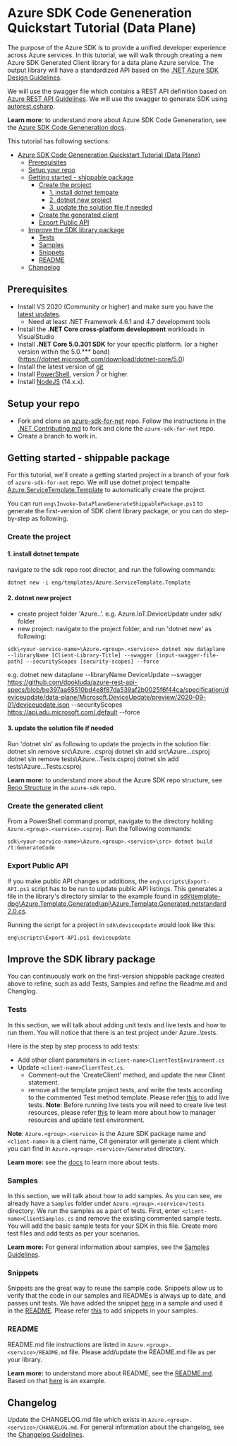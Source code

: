 # Azure SDK Code Geneneration Quickstart Tutorial (Data Plane)
The purpose of the Azure SDK is to provide a unified developer experience across Azure services. In this tutorial, we will walk through creating a new Azure SDK Generated Client library for a data plane Azure service.  The output library will have a standardized API based on the  [.NET Azure SDK Design Guidelines](https://azure.github.io/azure-sdk/dotnet_introduction.html).

We will use the swagger file which contains a REST API definition based on [Azure REST API Guidelines](https://github.com/microsoft/api-guidelines/blob/vNext/azure/Guidelines.md). We will use the swagger to generate SDK using [autorest.csharp](https://github.com/Azure/autorest.csharp).

**Learn more**: to understand more about Azure SDK Code Geneneration, see the [Azure SDK Code Geneneration docs](https://github.com/Azure/azure-sdk-for-net/blob/main/sdk/core/Azure.Core/samples/ProtocolMethods.md).

This tutorial has following sections:

- [Azure SDK Code Geneneration Quickstart Tutorial (Data Plane)](#azure-sdk-code-geneneration-quickstart-tutorial-data-plane)
  - [Prerequisites](#prerequisites)
  - [Setup your repo](#setup-your-repo)
  - [Getting started - shippable package](#getting-started---shippable-package)
    - [Create the project](#create-the-project)
      - [1. install dotnet tempate](#1-install-dotnet-tempate)
      - [2. dotnet new project](#2-dotnet-new-project)
      - [3. update the solution file if needed](#3-update-the-solution-file-if-needed)
    - [Create the generated client](#create-the-generated-client)
    - [Export Public API](#export-public-api)
  - [Improve the SDK library package](#improve-the-sdk-library-package)
    - [Tests](#tests)
    - [Samples](#samples)
    - [Snippets](#snippets)
    - [README](#readme)
  - [Changelog](#changelog)

<!-- /TOC -->

## Prerequisites

- Install VS 2020 (Community or higher) and make sure you have the [latest updates](https://www.visualstudio.com/).
  - Need at least .NET Framework 4.6.1 and 4.7 development tools
- Install the **.NET Core cross-platform development** workloads in VisualStudio
- Install **.NET Core 5.0.301 SDK** for your specific platform. (or a higher version within the 5.0.*** band)  (https://dotnet.microsoft.com/download/dotnet-core/5.0)
- Install the latest version of [git](https://git-scm.com/downloads)
- Install [PowerShell](https://docs.microsoft.com/powershell/scripting/install/installing-powershell), version 7 or higher.
- Install [NodeJS](https://nodejs.org/) (14.x.x).

## Setup your repo

- Fork and clone an [azure-sdk-for-net](https://github.com/Azure/azure-sdk-for-net) repo. Follow the instructions in the [.NET Contributing.md](https://github.com/Azure/azure-sdk-for-net/issues/12903) to fork and clone the `azure-sdk-for-net` repo.
- Create a branch to work in. 

## Getting started - shippable package

For this tutorial, we'll create a getting started project in a branch of your fork of `azure-sdk-for-net` repo. We will use dotnet project tempalte [Azure.ServiceTemplate.Template](https://github.com/Azure/azure-sdk-for-net/) to automatically create the project.

You can run `eng\Invoke-DataPlaneGenerateShippablePackage.ps1` to generate the first-version of SDK client library package, or you can do step-by-step as following.

### Create the project

#### 1. install dotnet tempate
navigate to the sdk repo root director, and run the following commands:

```
dotnet new -i eng/templates/Azure.ServiceTemplate.Template
```

#### 2. dotnet new project
- create project folder 'Azure.<group>.<service>'. e.g. Azure.IoT.DeviceUpdate under sdk/<resourceProvider> folder
- new project: navigate to the project folder, and run 'dotnet new' as following:
  
```
sdk\<your-service-name>\Azure.<group>.<service>> dotnet new dataplane --libraryName [Client-Library-Title] --swagger [input-swagger-file-path] --securityScopes [security-scopes] --force
```
e.g.
dotnet new dataplane --libraryName DeviceUpdate --swagger https://github.com/dpokluda/azure-rest-api-specs/blob/be397aa65510bd4e8f87da539af2b0025f6f44ca/specification/deviceupdate/data-plane/Microsoft.DeviceUpdate/preview/2020-09-01/deviceupdate.json --securityScopes https://api.adu.microsoft.com/.default --force

#### 3. update the solution file if needed
Run 'dotnet sln' as following to update the projects in the solution file:
dotnet sln remove src\Azure.<grouop>.<service>.csproj
dotnet sln add src\Azure.<grouop>.<service>.csproj
dotnet sln remove tests\Azure.<grouop>.<service>.Tests.csproj
dotnet sln add tests\Azure.<grouop>.<service>.Tests.csproj

**Learn more:** to understand more about the Azure SDK repo structure, see [Repo Structure](https://github.com/Azure/azure-sdk/blob/master/docs/policies/repostructure.md) in the `azure-sdk` repo.

### Create the generated client

From a PowerShell command prompt, navigate to the directory holding `Azure.<group>.<service>.csproj`. Run the following commands:
```
sdk\<your-service-name>\Azure.<group>.<service>\src> dotnet build /t:GenerateCode
```

### Export Public API

If you make public API changes or additions, the `eng\scripts\Export-API.ps1` script has to be run to update public API listings. This generates a file in the library's directory similar to the example found in [sdk\template-dpg\Azure.Template.Generated\api\Azure.Template.Generated.netstandard2.0.cs](https://github.com/Azure/azure-sdk-for-net/blob/main/sdk/template-dpg/Azure.Template.Generated/api/Azure.Template.Generated.netstandard2.0.cs).

Running the script for a project in `sdk\deviceupdate` would look like this: 
```
eng\scripts\Export-API.ps1 deviceupdate
```

## Improve the SDK library package
You can continuously work on the first-version shippable package created above to refine, such as add Tests, Samples and refine the Readme.md and Changlog.
### Tests

In this section, we will talk about adding unit tests and live tests and how to run them. You will notice that there is an test project under Azure.<group>.<service>\tests.

Here is the step by step process to add tests:
- Add other client parameters in `<client-name>ClientTestEnvironment.cs`
- Update `<client-name>ClientTest.cs`. 
  - Comment-out the 'CreateClient' method, and update the new <service>Client statement.
  - remove all the template project tests, and write the tests according to the commented Test method template. Please refer [this](https://github.com/Azure/azure-sdk-for-net/blob/main/CONTRIBUTING.md#live-testing) to add live tests.
**Note**: Before running live tests you will need to create live test resources, please refer [this](https://github.com/Azure/azure-sdk-for-net/blob/main/eng/common/TestResources/README.md) to learn more about how to manager resources and update test environment.

**Note**: `Azure.<group>.<service>` is the Azure SDK package name and `<client-name>` is a client name, C# generator will generate a client which you can find in `Azure.<group>.<service>/Generated` directory.

**Learn more:** see the [docs](https://github.com/Azure/azure-sdk-for-net/blob/main/CONTRIBUTING.md#to-test-1) to learn more about tests.

### Samples

In this section, we will talk about how to add samples. As you can see, we already have a `Samples` folder under `Azure.<group>.<service>/tests` directory. We run the samples as a part of tests. First, enter `<client-name>ClientSamples.cs` and remove the existing commented sample tests. You will add the basic sample tests for your SDK in this file. Create more test files and add tests as per your scenarios.

**Learn more:** For general information about samples, see the [Samples Guidelines](https://azure.github.io/azure-sdk/dotnet_introduction.html#dotnet-samples).

### Snippets

Snippets are the great way to reuse the sample code. Snippets allow us to verify that the code in our samples and READMEs is always up to date, and passes unit tests. We have added the snippet [here](https://github.com/Azure/azure-sdk-for-net/blob/main/sdk/template-dpg/Azure.Template.Generated/tests/Samples/TemplateServiceSamples.HelloWorld.cs#L30) in a sample and used it in the [README](https://github.com/Azure/azure-sdk-for-net/blob/main/sdk/template-dpg/Azure.Template.Generated/README.md#create-resource). Please refer [this](https://github.com/Azure/azure-sdk-for-net/blob/main/CONTRIBUTING.md#updating-sample-snippets) to add snippets in your samples.

### README

README.md file instructions are listed in `Azure.<group>.<service>/README.md` file. Please add/update the README.md file as per your library.

**Learn more:** to understand more about README, see the [README.md](https://github.com/Azure/azure-sdk-for-net/blob/main/sdk/template-dpg/Azure.Template.Generated/README.md). Based on that [here](https://github.com/Azure/azure-sdk-for-net/blob/main/sdk/keyvault/Azure.Security.KeyVault.Keys/README.md) is an example.

## Changelog

Update the CHANGELOG.md file which exists in `Azure.<group>.<service>/CHANGELOG.md`. For general information about the changelog, see the [Changelog Guidelines](https://azure.github.io/azure-sdk/policies_releases.html#change-logs).